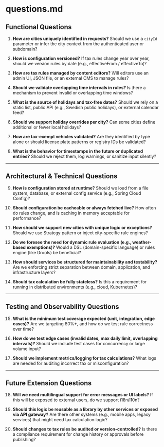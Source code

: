 # questions.md

## Functional Questions

1. **How are cities uniquely identified in requests?**
   Should we use a `cityId` parameter or infer the city context from the authenticated user or subdomain?

2. **How is configuration versioned?**
   If tax rules change year over year, should we version rules by date (e.g., effectiveFrom / effectiveTo)?

3. **How are tax rules managed by content editors?**
   Will editors use an admin UI, JSON file, or an external CMS to manage rules?

4. **Should we validate overlapping time intervals in rules?**
   Is there a mechanism to prevent invalid or overlapping time windows?

5. **What is the source of holidays and tax-free dates?**
   Should we rely on a static list, public API (e.g., Swedish public holidays), or external calendar feed?

6. **Should we support holiday overrides per city?**
   Can some cities define additional or fewer local holidays?

7. **How are tax-exempt vehicles validated?**
   Are they identified by type alone or should license plate patterns or registry IDs be validated?

8. **What is the behavior for timestamps in the future or duplicated entries?**
   Should we reject them, log warnings, or sanitize input silently?

---

## Architectural & Technical Questions

9. **How is configuration stored at runtime?**
   Should we load from a file system, database, or external config service (e.g., Spring Cloud Config)?

10. **Should configuration be cacheable or always fetched live?**
    How often do rules change, and is caching in memory acceptable for performance?

11. **How should we support new cities with unique logic or exceptions?**
    Should we use Strategy pattern or inject city-specific rule engines?

12. **Do we foresee the need for dynamic rule evaluation (e.g., weather-based exemptions)?**
    Would a DSL (domain-specific language) or rules engine (like Drools) be beneficial?

13. **How should services be structured for maintainability and testability?**
    Are we enforcing strict separation between domain, application, and infrastructure layers?

14. **Should tax calculation be fully stateless?**
    Is this a requirement for running in distributed environments (e.g., cloud, Kubernetes)?

---

## Testing and Observability Questions

15. **What is the minimum test coverage expected (unit, integration, edge cases)?**
    Are we targeting 80%+, and how do we test rule correctness over time?

16. **How do we test edge cases (invalid dates, max daily limit, overlapping intervals)?**
    Should we include test cases for concurrency or large volume input?

17. **Should we implement metrics/logging for tax calculations?**
    What logs are needed for auditing incorrect tax or misconfiguration?

---

## Future Extension Questions

18. **Will we need multilingual support for error messages or UI labels?**
    If this will be exposed to external users, do we support i18n/l10n?

19. **Should this logic be reusable as a library by other services or exposed via API gateway?**
    Are there other systems (e.g., mobile apps, legacy services) that might need tax calculation logic?

20. **Should changes to tax rules be audited or version-controlled?**
    Is there a compliance requirement for change history or approvals before publishing?
